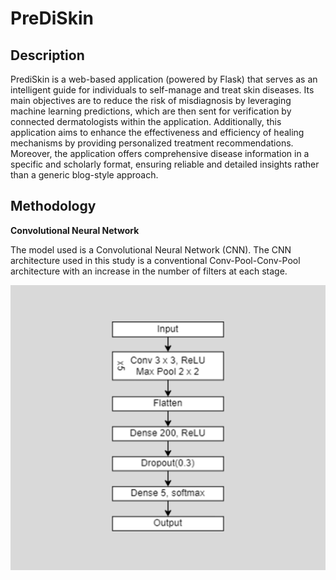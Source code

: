 # PreDiSkin

## Description

PrediSkin is a web-based application (powered by Flask) that serves as an intelligent guide for individuals to self-manage and treat skin diseases. Its main objectives are to reduce the risk of misdiagnosis by leveraging machine learning predictions, which are then sent for verification by connected dermatologists within the application. Additionally, this application aims to enhance the effectiveness and efficiency of healing mechanisms by providing personalized treatment recommendations. Moreover, the application offers comprehensive disease information in a specific and scholarly format, ensuring reliable and detailed insights rather than a generic blog-style approach.

## Methodology
**Convolutional Neural Network**

The model used is a Convolutional Neural Network (CNN). The CNN architecture used in this study is a conventional Conv-Pool-Conv-Pool architecture with an increase in the number of filters at each stage.

![Model Architecture](model_architecture.png)
